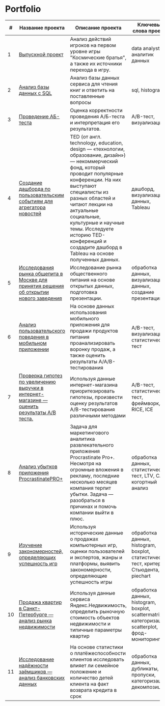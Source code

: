 # Portfolio

| # | Название проекта | Описание проекта | Ключевые слова проекта |
|-------------|-------------|-------------|-------------|
| 1    | [Выпускной проект](Final%20project/8671d3bf-143f-48e9-b84f-c23639b8d119.ipynb)  | Анализ действий игроков на первом уровне игры "Космические братья", а также их источники перехода в игру.  | data analyst, аналитик данных  |
| 2    | [Анализ базы данных с SQL](Final%20SQL/0feec723-4c1c-4e91-9daf-009bcadb0db6.ipynb)  | Анализ базы данных сервиса для чтения книг и ответить на поставленные вопросы  | sql, histogram  |
| 3    | [Проведение АБ-теста](Final%20AB-test/5e31a726-9723-4a87-b42e-5d2f8291020d.ipynb) | Оценка корректности проведения А/Б-теста и интерпретация его результатов. | A/B-тест, визуализация |
| 4    | [Создание дашборда по пользовательским событиям для агрегатора новостей](https://docs.google.com/presentation/d/1jRx849sFBEZMZoykQYnnxHtrmGoJ-TEEp7f3ewqF3j8/edit?usp=sharing) | TED (от англ. technology, education, design — «технологии, образование, дизайн») — некоммерческий фонд, который проводит популярные конференции. На них выступают специалисты из разных областей и читают лекции на актуальные социальные, культурные и научные темы. Исследуете историю TED-конференций и создадите дашборд в Tableau на основе полученных данных. | дашборд, визуализация данных, Tableau |
| 5    | [Исследования рынка общепита в Москве для принятия решения об открытии нового заведения](Market%20analysis%20of%20catering/ffa90f15-ac8a-4b42-a044-06880a55dc55.ipynb) | Исследование рынка общественного питания на основе открытых данных, подготовка презентации. | обработка данных, визуализация данных, создание презентаций |
| 6    | [Анализ пользовательского поведения в мобильном приложении](Mobile%20App%20user%20behavior/0a8222a9-722b-44b4-ba68-40dd87feb423.ipynb) | На основе данных использования мобильного приложения для продажи продуктов питания проанализировать воронку продаж, а также оценить результаты A/A/B-тестирования  | A/B-тест, визуализация, статистический тест |
| 7    | [Проверка гипотез по увеличению выручки в интернет-магазине — оценить результаты A/B теста.](AB%20test/00c108db-5b4e-45f2-968d-662940df1240.ipynb) | Используя данные интернет-магазина приоритезировать гипотезы, произвести оценку результатов A/B-тестирования различными методами  | A/B-тест, статистический тест, фреймворк, RICE, ICE |
| 8    | [Анализ убытков приложения ProcrastinatePRO+](Procrastinate%20Pro+%20marketing%20analysis/1c96fee4-af67-4c6f-bc39-6dcac175a197.ipynb) | Задача для маркетингового аналитика развлекательного приложения Procrastinate Pro+. Несмотря на огромные вложения в рекламу, последние несколько месяцев компания терпит убытки. Задача — разобраться в причинах и помочь компании выйти в плюс. | обработка данных, статистический тест, LTV, CAC, когортный анализ |
| 9    | [Изучение закономерностей, определяющих успешность игр](Computer%20games%20sales/82fc3a08-227d-4f5d-97aa-8a0078465ac7.ipynb) | Используя исторические данные о продажах компьютерных игр, оценки пользователей и экспертов, жанры и платформы, выявить закономерности, определяющие успешность игры  | обработка данных, histogram, boxplot, статистический тест, критерий Стьюдента, piechart |
| 10   | [Продажа квартир в Санкт-Петербурге — анализ рынка недвижимости](Real%20estate%20for%20sale%20research/fd5b7f55-4f26-4509-bd80-2bedae166434_final.ipynb) | Используя данные сервиса Яндекс.Недвижимость, определить рыночную стоимость объектов недвижимости и типичные параметры квартир | обработка данных, histogram, boxplot, scattermatrix, категоризация, scatterplot,  фрод-мониторинг |
| 11   | [Исследование надёжности заёмщиков — анализ банковских данных](Borrower%20reliability%20research/d2a41e7f-0281-435f-85b2-0087de4eecd0.ipynb) | На основе статистики о платёжеспособности клиентов исследовать влияет ли семейное положение и количество детей клиента на факт возврата кредита в срок | обработка данных, дубликаты, пропуски, категоризация, декомпозиция |
